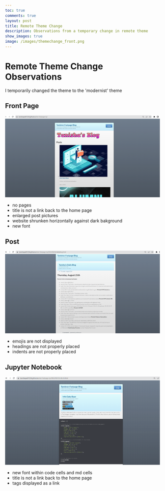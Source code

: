 ```yaml
---
toc: true
comments: true
layout: post
title: Remote Theme Change
description: Observations from a temporary change in remote theme
show_images: true
image: /images/themechange_front.png
---
```

# Remote Theme Change Observations 
I temporarily changed the theme to the 'modernist' theme
## Front Page
![theme change front](images/themechange_front.png)
- no pages
- title is not a link back to the home page
- enlarged post pictures
- website shrunken horizontally against dark bakground
- new font
## Post
![theme change post](images/themechange_post.png)
- emojis are not displayed
- headings are not properly placed
- indents are not properly placed
## Jupyter Notebook
![theme change notebook](images/themechange_notebook.png)
- new font within code cells and md cells
- title is not a link back to the home page
- tags displayed as a link
